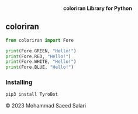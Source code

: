 <p align="center">
    <br>
    <b>coloriran Library for Python</b>
    <br>
</p>

## coloriran

``` python
from coloriran import Fore

print(Fore.GREEN, "Hello!")
print(Fore.RED, "Hello!")
print(Fore.WHITE, "Hello!")
print(Fore.BLUE, "Hello!")
```

### Installing

``` bash
pip3 install TyroBot
```


© 2023 Mohammad Saeed Salari